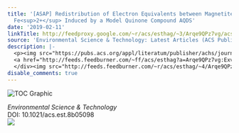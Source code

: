 ```yaml
---
title: '[ASAP] Redistribution of Electron Equivalents between Magnetite and Aqueous
  Fe<sup>2+</sup> Induced by a Model Quinone Compound AQDS'
date: '2019-02-11'
linkTitle: http://feedproxy.google.com/~r/acs/esthag/~3/Arqe9QPz7vg/acs.est.8b05098
source: 'Environmental Science & Technology: Latest Articles (ACS Publications)'
description: |-
  <p><img src="https://pubs.acs.org/appl/literatum/publisher/achs/journals/content/esthag/0/esthag.ahead-of-print/acs.est.8b05098/20190211/images/medium/es-2018-05098s_0005.gif" alt="TOC Graphic"/></p><div><cite>Environmental Science & Technology</cite></div><div>DOI: 10.1021/acs.est.8b05098</div><div class="feedflare">
  <a href="http://feeds.feedburner.com/~ff/acs/esthag?a=Arqe9QPz7vg:Exvkd-QQroE:yIl2AUoC8zA"><img src="http://feeds.feedburner.com/~ff/acs/esthag?d=yIl2AUoC8zA" border="0"></img></a>
  </div><img src="http://feeds.feedburner.com/~r/acs/esthag/~4/Arqe9QPz7vg" height="1" width="1" ...
disable_comments: true
---
```

<p><img src="https://pubs.acs.org/appl/literatum/publisher/achs/journals/content/esthag/0/esthag.ahead-of-print/acs.est.8b05098/20190211/images/medium/es-2018-05098s_0005.gif" alt="TOC Graphic"/></p><div><cite>Environmental Science & Technology</cite></div><div>DOI: 10.1021/acs.est.8b05098</div><div class="feedflare">
<a href="http://feeds.feedburner.com/~ff/acs/esthag?a=Arqe9QPz7vg:Exvkd-QQroE:yIl2AUoC8zA"><img src="http://feeds.feedburner.com/~ff/acs/esthag?d=yIl2AUoC8zA" border="0"></img></a>
</div><img src="http://feeds.feedburner.com/~r/acs/esthag/~4/Arqe9QPz7vg" height="1" width="1" ...